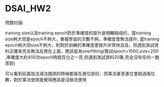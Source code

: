 # DSAI_HW2
問題討論:

training size以及training epoch對於準確度的提升是相輔相成的，當training size夠大但是epoch不夠大，重複學習的次數不夠，準確度會無法提升;
當training epoch夠大但size不夠大，則對於訓練的準確度會提升非常快且高，但遇到測試資料正確率完全無法反應在上面，應該是為overfitting(嘗試epoch=1000,size=200
,準確度大約400次epoch時就百分之一百,但遇到測試資料20筆,完全沒有任何一題答對)

可以看到前面加法減法錯誤的時候都是在進位部份，而乘法甚至進位會超過兩位數，對於乘法使用我覺得應該是沒辦法使用
